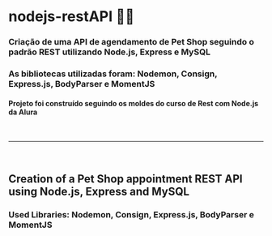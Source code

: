 # nodejs-restAPI :man_technologist:

### Criação de uma API de agendamento de Pet Shop seguindo o padrão REST utilizando Node.js, Express e MySQL
### As bibliotecas utilizadas foram: Nodemon, Consign, Express.js, BodyParser e MomentJS
#### Projeto foi construído seguindo os moldes do curso de Rest com Node.js da Alura
<br>

----
<br>


## Creation of a Pet Shop appointment REST API using Node.js, Express and MySQL
### Used Libraries: Nodemon, Consign, Express.js, BodyParser e MomentJS
